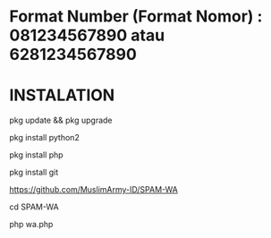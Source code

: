 # Format Number (Format Nomor) : 081234567890 atau 6281234567890

# INSTALATION

pkg update && pkg upgrade

pkg install python2

pkg install php

pkg install git

https://github.com/MuslimArmy-ID/SPAM-WA

cd SPAM-WA

php wa.php






